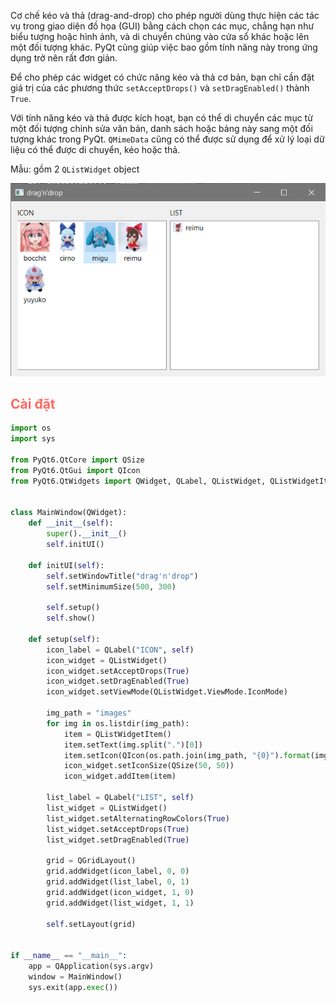 Cơ chế kéo và thả (drag-and-drop) cho phép người dùng thực hiện các tác vụ trong giao diện đồ họa (GUI) bằng cách chọn các mục, chẳng hạn như biểu tượng hoặc hình ảnh, và di chuyển chúng vào cửa sổ khác hoặc lên một đối tượng khác. PyQt cũng giúp việc bao gồm tính năng này trong ứng dụng trở nên rất đơn giản.

Để cho phép các widget có chức năng kéo và thả cơ bản, bạn chỉ cần đặt giá trị của các phương thức `setAcceptDrops()` và `setDragEnabled()` thành `True`.

Với tính năng kéo và thả được kích hoạt, bạn có thể di chuyển các mục từ một đối tượng chỉnh sửa văn bản, danh sách hoặc bảng này sang một đối tượng khác trong PyQt. `QMimeData` cũng có thể được sử dụng để xử lý loại dữ liệu có thể được di chuyển, kéo hoặc thả.

Mẫu: gồm 2 `QListWidget` object

![](https://github.com/sakanaowo/PyQt-and-application/blob/main/Image/Pasted%20image%2020240914175506.png?raw=true)

## <span style="color:rgb(255, 105, 97)">Cài đặt</span> 

```python
import os  
import sys  
  
from PyQt6.QtCore import QSize  
from PyQt6.QtGui import QIcon  
from PyQt6.QtWidgets import QWidget, QLabel, QListWidget, QListWidgetItem, QGridLayout, QApplication  
  
  
class MainWindow(QWidget):  
    def __init__(self):  
        super().__init__()  
        self.initUI()  
  
    def initUI(self):  
        self.setWindowTitle("drag'n'drop")  
        self.setMinimumSize(500, 300)  
  
        self.setup()  
        self.show()  
  
    def setup(self):  
        icon_label = QLabel("ICON", self)  
        icon_widget = QListWidget()  
        icon_widget.setAcceptDrops(True)  
        icon_widget.setDragEnabled(True)  
        icon_widget.setViewMode(QListWidget.ViewMode.IconMode)  
  
        img_path = "images"  
        for img in os.listdir(img_path):  
            item = QListWidgetItem()  
            item.setText(img.split(".")[0])  
            item.setIcon(QIcon(os.path.join(img_path, "{0}").format(img)))  
            icon_widget.setIconSize(QSize(50, 50))  
            icon_widget.addItem(item)  
  
        list_label = QLabel("LIST", self)  
        list_widget = QListWidget()  
        list_widget.setAlternatingRowColors(True)  
        list_widget.setAcceptDrops(True)  
        list_widget.setDragEnabled(True)  
  
        grid = QGridLayout()  
        grid.addWidget(icon_label, 0, 0)  
        grid.addWidget(list_label, 0, 1)  
        grid.addWidget(icon_widget, 1, 0)  
        grid.addWidget(list_widget, 1, 1)  
  
        self.setLayout(grid)  
  
  
if __name__ == "__main__":  
    app = QApplication(sys.argv)  
    window = MainWindow()  
    sys.exit(app.exec())
```